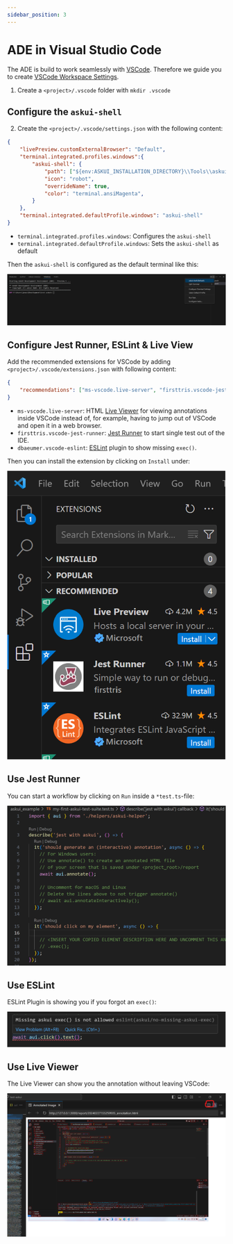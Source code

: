 ```yaml
---
sidebar_position: 3
---
```


# ADE in Visual Studio Code

The ADE is build to work seamlessly with [VSCode](https://code.visualstudio.com/). Therefore we guide you to create [VSCode Workspace Settings](https://code.visualstudio.com/docs/getstarted/settings#_settingsjson).

1. Create a `<project>/.vscode` folder with `mkdir .vscode`

## Configure the `askui-shell`

2. Create the `<project>/.vscode/settings.json` with the following content:

```json
{
    "livePreview.customExternalBrowser": "Default",
    "terminal.integrated.profiles.windows":{   
        "askui-shell": {    
            "path": ["${env:ASKUI_INSTALLATION_DIRECTORY}\\Tools\\askui-shell.cmd"],
            "icon": "robot",
            "overrideName": true,
            "color": "terminal.ansiMagenta",
        }
    },
    "terminal.integrated.defaultProfile.windows": "askui-shell"
}
```

- `terminal.integrated.profiles.windows`: Configures the `askui-shell`
- `terminal.integrated.defaultProfile.windows`: Sets the `askui-shell` as default

Then the `askui-shell` is configured as the default terminal like this:

![askui logo](../02-Components/images/vs-code/askui_shell.png)


## Configure Jest Runner, ESLint & Live View

Add the recommended extensions for VSCode by adding `<project>/.vscode/extensions.json` with following content:

```json
{
    "recommendations": ["ms-vscode.live-server", "firsttris.vscode-jest-runner", "dbaeumer.vscode-eslint"]
}
```

- `ms-vscode.live-server`: HTML [Live Viewer](https://marketplace.visualstudio.com/items?itemName=ms-vscode.live-server) for viewing annotations inside VSCode instead of, for example, having to jump out of VSCode and open it in a web browser.
- `firsttris.vscode-jest-runner`: [Jest Runner](https://marketplace.visualstudio.com/items?itemName=firsttris.vscode-jest-runner) to start single test out of the IDE.
- `dbaeumer.vscode-eslint`: [ESLint](https://marketplace.visualstudio.com/items?itemName=dbaeumer.vscode-eslint) plugin to show missing `exec()`.

Then you can install the extension by clicking on `Install` under:

![askui logo](../02-Components/images/vs-code/recommended_extensions.png)

## Use Jest Runner

You can start a workflow by clicking on `Run` inside a `*test.ts`-file:

![askui logo](../02-Components/images/vs-code/jestrunner.png)


## Use ESLint

ESLint Plugin is showing you if you forgot an `exec()`:

![askui logo](../02-Components/images/vs-code/eslint-missing-exec.png)


## Use Live Viewer

The Live Viewer can show you the annotation without leaving VSCode:

![askui logo](../02-Components/images/vs-code/annotation-live-viewer.png)
